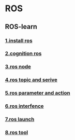 # ROS

## ROS-learn

### [1.install ros](https://github.com/SHUNLU-1/Notes/tree/main/Ros/ros_learn/1_install_ros)
### [2.cognition ros](https://github.com/SHUNLU-1/Notes/tree/main/Ros/ros_learn/2_cognition_ros2) 
### [3.ros node](https://github.com/SHUNLU-1/Notes/tree/main/Ros/ros_learn/3_ros2_node)
### [4.ros topic and serive](https://github.com/SHUNLU-1/Notes/tree/main/Ros/ros_learn/4_topic_and_serive)
### [5.ros parameter and action](https://github.com/SHUNLU-1/Notes/tree/main/Ros/ros_learn/5_action_and_parameter)
### [6.ros interfence](https://github.com/SHUNLU-1/Notes/tree/main/Ros/ros_learn/6_ros_interface)
### [7.ros launch](https://github.com/SHUNLU-1/Notes/tree/main/Ros/ros_learn/7_ros_launch)
### [8.ros tool](https://github.com/SHUNLU-1/Notes/tree/main/Ros/ros_learn/8_ros_tool)















